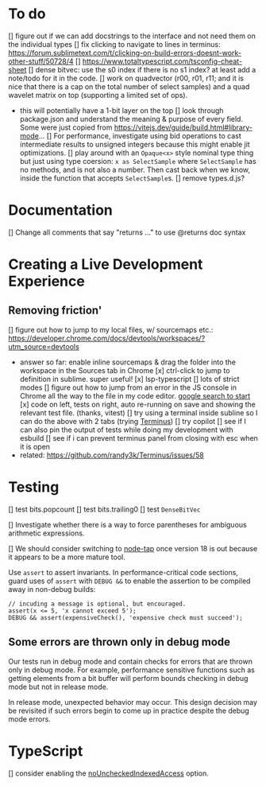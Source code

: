 # To do
[] figure out if we can add docstrings to the interface and not need them on the individual types
[] fix clicking to navigate to lines in terminus: https://forum.sublimetext.com/t/clicking-on-build-errors-doesnt-work-other-stuff/50728/4
[] https://www.totaltypescript.com/tsconfig-cheat-sheet
[] dense bitvec: use the s0 index if there is no s1 index? at least add a note/todo for it in the code.
[] work on quadvector (r00, r01, r11; and it is nice that there is a cap on the total number of select samples) and a quad wavelet matrix on top (supporting a limited set of ops).
   - this will potentially have a 1-bit layer on the top
[] look through package.json and understand the meaning & purpose of every field. Some were just copied from https://vitejs.dev/guide/build.html#library-mode...
[] For performance, investigate using bid operations to cast intermediate results to unsigned integers because this might enable jit optimizations.
[] play around with an `Opaque<x>` style nominal type thing but just using type coersion: `x as SelectSample` where `SelectSample` has no methods, and is not also a number. Then cast back when we know, inside the function that accepts `SelectSample`s.
[] remove types.d.js?

# Documentation
[] Change all comments that say "returns ..." to use @returns doc syntax

# Creating a Live Development Experience
## Removing friction'

[] figure out how to jump to my local files, w/ sourcemaps etc.: https://developer.chrome.com/docs/devtools/workspaces/?utm_source=devtools
  - answer so far: enable inline sourcemaps & drag the folder into the workspace in the Sources tab in Chrome
[x] ctrl-click to jump to definition in sublime. super useful!
[x] lsp-typescript
[] lots of strict modes
[] figure out how to jump from an error in the JS console in Chrome all the way to the file in my code editor. [google search to start](https://www.google.com/search?q=chrome+dev+tools+open+local+code+source+)
[x] code on left, tests on right, auto re-running on save and showing the relevant test file. (thanks, vitest)
[] try using a terminal inside subline so I can do the above with 2 tabs (trying [Terminus](https://github.com/randy3k/Terminus))
[] try copilot
[] see if I can also pin the output of tests while doing my development with esbuild
[] see if i can prevent terminus panel from closing with esc when it is open
   - related: https://github.com/randy3k/Terminus/issues/58


# Testing

[] test bits.popcount
[] test bits.trailing0
[] test `DenseBitVec`

[] Investigate whether there is a way to force parentheses for ambiguous arithmetic expressions.

[] We should consider switching to [node-tap](https://node-tap.org/) once version 18 is out because it appears to be a more mature tool.

Use `assert` to assert invariants. In performance-critical code sections, guard uses of `assert` with `DEBUG &&` to enable the assertion to be compiled away in non-debug builds:

```
// incuding a message is optional, but encouraged.
assert(x <= 5, 'x cannot exceed 5');
DEBUG && assert(expensiveCheck(), 'expensive check must succeed');
```

## Some errors are thrown only in debug mode

Our tests run in debug mode and contain checks for errors that are thrown only in debug mode. For example, performance sensitive functions such as getting elements from a bit buffer will perform bounds checking in debug mode but not in release mode. 

In release mode, unexpected behavior may occur. This design decision may be revisited if such errors begin to come up in practice despite the debug mode errors.


# TypeScript

[] consider enabling the [noUncheckedIndexedAccess](https://www.typescriptlang.org/tsconfig#noUncheckedIndexedAccess) option.